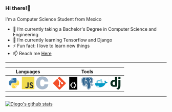 ### Hi there!👋

I'm a Computer Science Student from Mexico

- 🔭 I’m currently taking a Bachelor's Degree in Computer Science and Engineering
- 🌱 I’m currently learning Tensorflow and Django
- ⚡ Fun fact: I love to learn new things
- 📫 Reach me [Here](https://www.linkedin.com/in/diegocabreranieto/)

---

<table>
  <thead>
    <tr>
      <th style="text-align:center;">Languages</th>
      <th style="text-align:center;">Tools</th>
    </tr>
  </thead>
  <tbody>
    <tr>
      <td>
        <img height="40" src="https://raw.githubusercontent.com/devicons/devicon/master/icons/python/python-original.svg"> 
        <img height="40" src="https://raw.githubusercontent.com/devicons/devicon/master/icons/javascript/javascript-original.svg">
        <img height="40" src="https://raw.githubusercontent.com/devicons/devicon/master/icons/c/c-original.svg"/>
      </td>
      <th>
      	<img height="40" src="https://raw.githubusercontent.com/devicons/devicon/master/icons/git/git-plain.svg"> 
      	<img height="40" src="https://raw.githubusercontent.com/devicons/devicon/master/icons/ubuntu/ubuntu-plain.svg"> 
      	<img height="40" src="https://raw.githubusercontent.com/devicons/devicon/master/icons/postgresql/postgresql-plain.svg"> 
      	<img height="40" src="https://raw.githubusercontent.com/devicons/devicon/master/icons/docker/docker-plain.svg"> 
      	<img height="40" src="https://raw.githubusercontent.com/devicons/devicon/master/icons/django/django-plain.svg"> 
      </th>
    </tr>
  </tbody>
</table>

---

[![Diego's github stats](https://github-readme-stats.vercel.app/api?username=DiegoCabreraN&count_private=true&show_icons=true&hide=issues,contribs)](https://github.com/DiegoCabreraN)
